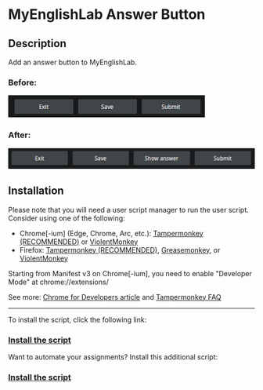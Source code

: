 # MyEnglishLab Answer Button

## Description

Add an answer button to MyEnglishLab.

### Before:

![Before](https://raw.githubusercontent.com/ChuTuanVu/MyEnglishLabAnswerButton/main/before.png)

### After:

![After](https://raw.githubusercontent.com/ChuTuanVu/MyEnglishLabAnswerButton/main/after.png)

## Installation

Please note that you will need a user script manager to run the user script. Consider using one of the following:

- Chrome[-ium] (Edge, Chrome, Arc, etc.): [Tampermonkey (RECOMMENDED)](https://microsoftedge.microsoft.com/addons/detail/tampermonkey/iikmkjmpaadaobahmlepeloendndfphd) or [ViolentMonkey](https://microsoftedge.microsoft.com/addons/detail/violentmonkey/eeagobfjdenkkddmbclomhiblgggliao)
- Firefox: [Tampermonkey (RECOMMENDED)](https://addons.mozilla.org/firefox/addon/tampermonkey/), [Greasemonkey](https://addons.mozilla.org/firefox/addon/greasemonkey/), or [ViolentMonkey](https://addons.mozilla.org/firefox/addon/violentmonkey/)

Starting from Manifest v3 on Chrome[-ium], you need to enable "Developer Mode" at chrome://extensions/

See more: [Chrome for Developers article](https://developer.chrome.com/docs/extensions/reference/api/userScripts) and [Tampermonkey FAQ](https://www.tampermonkey.net/faq.php#Q209)

---

To install the script, click the following link:

### [Install the script](https://github.com/ChuTuanVu/MyEnglishLabAnswerButton/raw/refs/heads/main/myEnglishLab.user.js)

Want to automate your assignments? Install this additional script:

### [Install the script](https://github.com/ChuTuanVu/MyEnglishLabAnswerButton/raw/refs/heads/main/myEnglishLabAuto.user.js)
